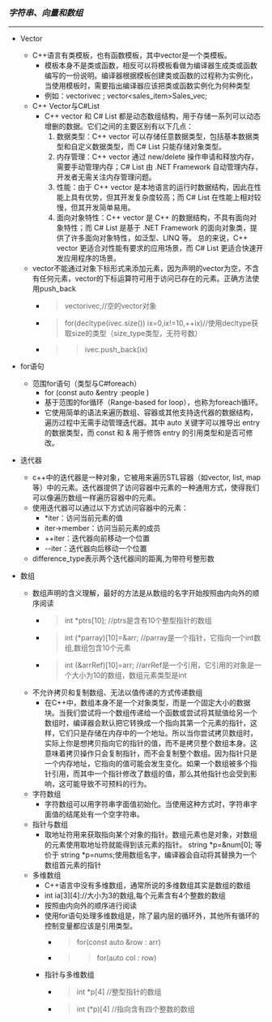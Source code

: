 
### *__字符串、向量和数组__*

__ _

* Vector
  * C++语言有类模板，也有函数模板，其中vector是一个类模板。
    * 模板本身不是类或函数，相反可以将模板看做为编译器生成类或函数编写的一份说明。编译器根据模板创建类或函数的过程称为实例化，当使用模板时，需要指出编译器应该把类或函数实例化为何种类型
    * 例如：vector<int>ivec  ; vector<sales_item>Sales_vec;
  * C++ Vector与C#List
    * C++ vector 和 C# List 都是动态数组结构，用于存储一系列可以动态增删的数据。它们之间的主要区别有以下几点：
      1. 数据类型：C++ vector 可以存储任意数据类型，包括基本数据类型和自定义数据类型，而 C# List 只能存储对象类型。
      2. 内存管理：C++ vector 通过 new/delete 操作申请和释放内存，需要手动管理内存；C# List 由 .NET Framework 自动管理内存，开发者无需关注内存管理问题。
      3. 性能：由于 C++ vector 是本地语言的运行时数据结构，因此在性能上具有优势，但其开发复杂度较高；而 C# List 在性能上相对较慢，但其开发简单易用。
      4. 面向对象特性：C++ vector 是 C++ 的数据结构，不具有面向对象特性；而 C# List 是基于 .NET Framework 的面向对象类，提供了许多面向对象特性，如泛型、LINQ 等。
      总的来说，C++ vector 更适合对性能有要求的应用场景，而 C# List 更适合快速开发应用程序的场景。
  * vector不能通过对象下标形式来添加元素，因为声明的vector为空，不含有任何元素，vector的下标运算符可用于访问已存在的元素。正确方法使用push_back
    * > vector<int>ivec;//空的vector对象
    * > for(decltype(ivec.size()) ix=0,ix!=10,++ix)//使用decltype获取size的类型（size_type类型，无符号数）
    * >> ivec.push_back(ix)

* for语句
  * 范围for语句（类型与C#foreach）
    *  for (const auto &entry :people )
    *  基于范围的for循环（Range-based for loop），也称为foreach循环。
    *  它使用简单的语法来遍历数组、容器或其他支持迭代器的数据结构，遍历过程中无需手动管理迭代器。其中 auto 关键字可以推导出 entry 的数据类型，而 const 和 & 用于修饰 entry 的引用类型和是否可修改。

* 迭代器
  * c++中的迭代器是一种对象，它被用来遍历STL容器（如vector, list, map等）中的元素。迭代器提供了访问容器中元素的一种通用方式，使得我们可以像遍历数组一样遍历容器中的元素。
  * 使用迭代器可以通过以下方式访问容器中的元素：
    - *iter：访问当前元素的值
    - iter->member：访问当前元素的成员
    - ++iter：迭代器向前移动一个位置
    - --iter：迭代器向后移动一个位置
  * difference_type表示两个迭代器间的距离,为带符号整形数 
  
* 数组
  * 数组声明的含义理解，最好的方法是从数组的名字开始按照由内向外的顺序阅读
    * > int *ptrs[10];  //ptrs是含有10个整型指针的数组
    * > int (*parray)[10]=&arr;  //parray是一个指针，它指向一个int数组,数组包含10个元素
    * > int (&arrRef)[10]=arr; //arrRef是一个引用，它引用的对象是一个大小为10的数组，数组元素类型是int
  * 不允许拷贝和复制数组、无法以值传递的方式传递数组
    * 在C++中，数组本身不是一个对象类型，而是一个固定大小的数据块。当我们尝试将一个数组传递给一个函数或尝试将其赋值给另一个数组时，编译器会默认把它转换成一个指向其第一个元素的指针，这样，它们只是存储在内存中的一个地址。所以当你尝试拷贝数组时，实际上你是想拷贝指向它的指针的值，而不是拷贝整个数组本身。这意味着拷贝操作只会复制指针，而不会复制整个数组。因为指针只是一个内存地址，它指向的值可能会发生变化。如果一个数组被多个指针引用，而其中一个指针修改了数组的值，那么其他指针也会受到影响，这可能导致不可预料的行为。
  * 字符数组
    * 字符数组可以用字符串字面值初始化。当使用这种方式时，字符串字面值的结尾处有一个空字符串。
  * 指针与数组
    * 取地址符用来获取指向某个对象的指针。数组元素也是对象，对数组的元素使用取地址符就能得到该元素的指针。 string *p=&num[0]; 等价于 string *p=nums;使用数组名字，编译器会自动将其替换为一个数组首元素的指针
  * 多维数组
    * C++语言中没有多维数组，通常所说的多维数组其实是数组的数组
    * int ia[3][4]://大小为3的数组,每个元素含有4个整数的数组
    * 按照由内向外的顺序进行阅读
    * 使用for语句处理多维数组是，除了最内层的循环外，其他所有循环的控制变量都应该是引用类型。
      * > for(const auto &row : arr)
      * >> for(auto col : row)
    * 指针与多维数组
      * > int *p[4]  //整型指针的数组
      * > int (*p)[4]  //指向含有四个整数的数组